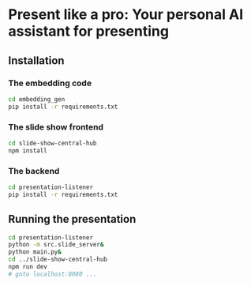# Present like a pro: Your personal AI assistant for presenting 

## Installation
### The embedding code
```bash
cd embedding_gen
pip install -r requirements.txt
```

### The slide show frontend
```bash
cd slide-show-central-hub
npm install
```

### The backend
```bash
cd presentation-listener
pip install -r requirements.txt
```

## Running the presentation
```bash
cd presentation-listener
python -m src.slide_server&
python main.py&
cd ../slide-show-central-hub
npm run dev
# goto localhost:8080 ...
```

